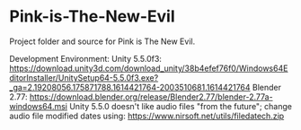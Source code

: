 # Pink-is-The-New-Evil
Project folder and source for Pink is The New Evil.

Development Environment:
Unity 5.5.0f3: https://download.unity3d.com/download_unity/38b4efef76f0/Windows64EditorInstaller/UnitySetup64-5.5.0f3.exe?_ga=2.19208056.175871788.1614421764-2003510681.1614421764
Blender 2.77: https://download.blender.org/release/Blender2.77/blender-2.77a-windows64.msi
Unity 5.5.0 doesn't like audio files "from the future"; change audio file modified dates using: https://www.nirsoft.net/utils/filedatech.zip